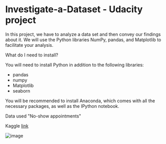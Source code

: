 # Investigate-a-Dataset - Udacity project 

In this project, we have to analyze a data set and then convey our findings about it. 
We will use the Python libraries NumPy, pandas, and Matplotlib to facilitate your analysis.

What do I need to install? 

You will need to install Python in addition to the following libraries:

* pandas
* numpy
* Matplotlib
* seaborn

You will be recommended to install Anaconda, which comes with all the necessary packages, as well as the IPython notebook.

Data used "No-show appointments"

Kaggle [link](https://www.kaggle.com/ahmedmohameddawoud/no-show-appointments)

![image](https://user-images.githubusercontent.com/72288293/152899604-db3d47d7-cd32-415d-8235-a57b17ec4af5.png)


